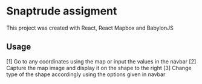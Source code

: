 # Snaptrude assigment

This project was created with React, React Mapbox and BabylonJS

## Usage

[1] Go to any coordinates using the map or input the values in the navbar
[2] Capture the map image and display it on the shape to the right
[3] Change type of the shape accordingly using the options given in navbar